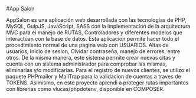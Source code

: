 #App Salon

AppSalon es una aplicación web desarrollada con las tecnologías de PHP, MySQL, GulpJS, JavaScript, SASS con la implementacion de la arquitectura MVC para el manejo de RUTAS, Controladores y diferentes modelos que interactúan con la base de datos.
Esta aplicacion permite hacer todo el procedimiento normal de una pagina web con USUARIOS. Altas de usuarios, Inicio de sesion, Olvidar contraseña, manejo de errores, entre otros.
De la misma manera, este sistema permite crear nuevas citas y cuenta con un sistema administrador para comprobar las mismas, eliminarlas y/o modificarlas.
Para el registro de nuevos clientes, se utilizo el paquete PHPmailer y MailTrap para la validacion de cuentas a traves de TOKENS.
Asimismo, en este proyecto aprendi a proteger rutas importantes con librerias como vlucas/phpdotenv, disponible en COMPOSER. 


